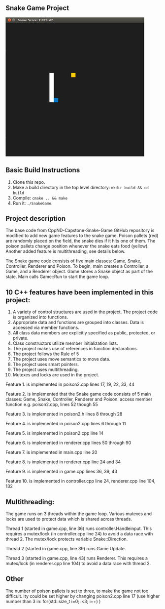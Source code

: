 ## Snake Game Project

<img src="snake_game.gif" width="450" height="450" />

## Basic Build Instructions

1. Clone this repo.
2. Make a build directory in the top level directory: `mkdir build && cd build`
3. Compile: `cmake .. && make`
4. Run it: `./SnakeGame`.

## Project description

The base code from CppND-Capstone-Snake-Game GitHub repository is modified to add new game features to the snake game. 
Poison pallets (red) are randomly placed on the field, the snake dies if it hits one of them. The poison pallets change position whenever the snake eats food (yellow).
Another added feature is multithreading, see details below.

The Snake game code consists of five main classes: Game, Snake, Controller, Renderer and Poison.
To begin, main creates a Controller, a Game, and a Renderer object. Game stores a Snake object as part of the state.
Main calls Game::Run to start the game loop.




## 10 C++ features have been implemented in this project:

1. A variety of control structures are used in the project. The project code is organized into functions.
2. Appropriate data and functions are grouped into classes. Data is accessed via member functions.
3. All class data members are explicitly specified as public, protected, or private.
4. Class constructors utilize member initialization lists.
5. The project makes use of references in function declarations.
6. The project follows the Rule of 5
7. The project uses move semantics to move data.
8. The project uses smart pointers. 
9. The project uses multithreading.
10. Mutexes and locks are used in the project.



Feature 1. is implemented in poison2.cpp lines 17, 19, 22, 33, 44

Feature 2. is implemented that the Snake game code consists of 5 main classes: Game, Snake, Controller, Renderer and Poison.
            access member function e.g. poison2.cpp, lines 52 though 55

Feature 3. is implemented in poison2.h lines 8 through 28

Feature 4. is implemented in poison2.cpp lines 6 through 11

Feature 5. is implemented in poison2.cpp line 14

Feature 6. is implemented in renderer.cpp lines 50 through 90

Feature 7. is implemented in main.cpp line 20

Feature 8. is implemented in renderer.cpp line 24 and 34

Feature 9. is implemented in game.cpp lines 36, 39, 43

Feature 10. is implemented in controller.cpp line 24, renderer.cpp line 104, 132



## Multithreading: 

The game runs on 3 threads within the game loop. Various mutexes and locks are used to protect data which is shared across threads.

Thread 1 (started in game.cpp, line 36) runs controller.Handleinput. This requires a mutex/lock (in controller.cpp line 24) to avoid a data race with thread 2. The mutex/lock protects variable Snake::Direction.
 
Thread 2 (started in game.cpp, line 39) runs Game Update. 

Thread 3 (started in game.cpp, line 43) runs Renderer. This requires a mutex/lock (in renderer.cpp line 104) to avoid a data race with thread 2. 

## Other
The number of poison pallets is set to three, to make the game not too difficult. 
Ity could be set higher by changing poison2.cpp line 17 (use higher number than 3 in:  for(std::size_t i=0; i<3; i++) )













